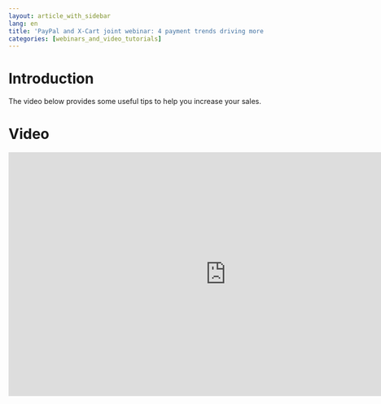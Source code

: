 ```yaml
---
layout: article_with_sidebar
lang: en
title: 'PayPal and X-Cart joint webinar: 4 payment trends driving more sales in 2014'
categories: [webinars_and_video_tutorials]
---
```




# Introduction

The video below provides some useful tips to help you increase your sales.

# Video

<iframe class="youtube-player" type="text/html" style="width: 853px; height: 480px" src="https://www.youtube.com/embed/9F6vdcJDOow" frameborder="0"></iframe>
